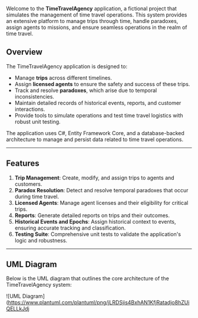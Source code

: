 Welcome to the **TimeTravelAgency** application, a fictional project that simulates the management of time travel operations. This system provides an extensive platform to manage trips through time, handle paradoxes, assign agents to missions, and ensure seamless operations in the realm of time travel.

## Overview

The TimeTravelAgency application is designed to:
- Manage **trips** across different timelines.
- Assign **licensed agents** to ensure the safety and success of these trips.
- Track and resolve **paradoxes**, which arise due to temporal inconsistencies.
- Maintain detailed records of historical events, reports, and customer interactions.
- Provide tools to simulate operations and test time travel logistics with robust unit testing.

The application uses C#, Entity Framework Core, and a database-backed architecture to manage and persist data related to time travel operations.

---

## Features

1. **Trip Management**: Create, modify, and assign trips to agents and customers.
2. **Paradox Resolution**: Detect and resolve temporal paradoxes that occur during time travel.
3. **Licensed Agents**: Manage agent licenses and their eligibility for critical trips.
4. **Reports**: Generate detailed reports on trips and their outcomes.
5. **Historical Events and Epochs**: Assign historical context to events, ensuring accurate tracking and classification.
6. **Testing Suite**: Comprehensive unit tests to validate the application's logic and robustness.

---

## UML Diagram

Below is the UML diagram that outlines the core architecture of the TimeTravelAgency system:

![UML Diagram](https://www.plantuml.com/plantuml/png/jLRDSjis4BxhAN1KfjRatadjo8hZUiQELLkJdj
